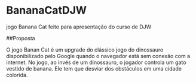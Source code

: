 # BananaCatDJW
jogo Banana Cat feito para apresentação do curso de DJW

##Proposta
<p>O jogo Banan Cat é um upgrade do clássico jogo do dinossauro disponibilizado pelo Google quando o navegador está sem conexão com a internet. No jogo, ao invés de um dinossauro, o jogador controla um gato vestido de banana. Ele tem que desviar dos obstáculos em uma cidade colorida. </p>
